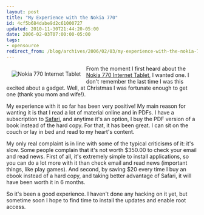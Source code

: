 ```yaml
---
layout: post
title: "My Experience with the Nokia 770"
id: 4cf5b684dabe9d2c61000727
updated: 2010-11-30T21:44:20-05:00
date: 2006-02-03T07:00:00-05:00
tags:
- opensource
redirect_from: /blog/archives/2006/02/03/my-experience-with-the-nokia-770/
---
```


<img style="padding: 1em; float: left" alt="Nokia 770 Internet Tablet" title="Nokia 770 Internet Tablet" src="http://www.nokiausa.com/images/phn/126x126/ph_770_lrg.gif" />From the moment I first heard about the <a href="http://www.nokia.com/770">Nokia 770 Internet Tablet</a>, I wanted one. I don't remember the last time I was this excited about a gadget. Well, at Christmas I was fortunate enough to get one (thank you mom and wife!).

My experience with it so far has been very positive! My main reason for wanting it is that I read a lot of material online and in PDFs. I have a subscription to <a title="Safari" href="http://safari.oreilly.com">Safari</a>, and anytime it's an option, I buy the PDF version of a book instead of the hard copy. For that, it has been great. I can sit on the couch or lay in bed and read to my heart's content.

My only real complaint is in line with some of the typical criticisms of it: it's slow. Some people complain that it's not worth $350.00 to check your email and read news. First of all, it's extremely simple to install applications, so you can do a lot more with it than check email and read news (important things, like play games). And second, by saving $20 every time I buy an ebook instead of a hard copy, and taking better advantage of Safari, it will have been worth it in 6 months.

So it's been a good experience. I haven't done any hacking on it yet, but sometime soon I hope to find time to install the updates and enable root access.
